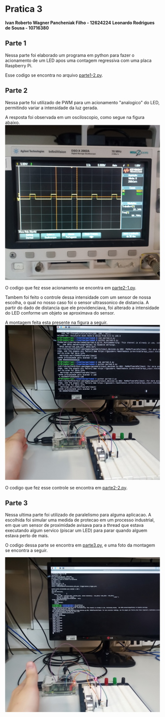 # Pratica 3
**Ivan Roberto Wagner Pancheniak Filho - 12624224**
**Leonardo Rodrigues de Sousa - 10716380**
## Parte 1

Nessa parte foi elaborado um programa em python para fazer o acionamento de um LED
apos uma contagem regressiva com uma placa Raspberry Pi.

Esse codigo se encontra no arquivo [parte1-2.py](parte1-2.py).

## Parte 2

Nessa parte foi utilizado de PWM para um acionamento "analogico" do LED, permitindo
variar a intensidade da luz gerada.

A resposta foi observada em um osciloscopio, como segue na figura abaixo.
![PWM](images/20240918_143536.jpg)

O codigo que fez esse acionamento se encontra em [parte2-1.py](parte2-1.py).

Tambem foi feito o controle dessa intensidade com um sensor de nossa escolha, o qual no nosso caso
foi o sensor ultrassonico de distancia. A partir do dado de distancia que ele providenciava, 
foi alterado a intensidade do LED conforme um objeto se aproximava do sensor.

A montagem feita esta presente na figura a seguir.
![Sensor](images/20240918_151150.jpg)

O codigo que fez esse controle se encontra em [parte2-2.py](parte2-2.py).

## Parte 3

Nessa ultima parte foi utilizado de paralelismo para alguma aplicacao. A escolhida foi
simular uma medida de protecao em um processo industrial, em que um sensor de proximidade
avisava para a thread que estava executando algum servico (piscar um LED) para parar quando
alguem estava perto de mais.

O codigo dessa parte se encontra em [parte3.py](parte3.py), e uma foto da montagem se encontra a seguir.

![Protecao](images/20240918_155052.jpg)





